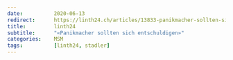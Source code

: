 ```yaml
---
date:          2020-06-13
redirect:      https://linth24.ch/articles/13833-panikmacher-sollten-sich-entschuldigen
title:         linth24
subtitle:      "«Panikmacher sollten sich entschuldigen»"
categories:    MSM
tags:          [linth24, stadler]
---
```

